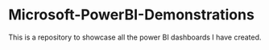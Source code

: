 # Microsoft-PowerBI-Demonstrations
This is a repository to showcase all the power BI dashboards I have created.
